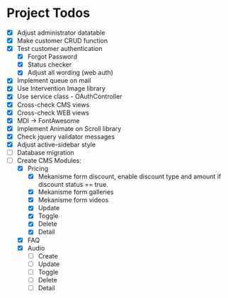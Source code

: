 # Project Todos
- [x] Adjust administrator datatable 
- [x] Make customer CRUD function
- [x] Test customer authentication
    - [x] Forgot Password
    - [x] Status checker
    - [x] Adjust all wording (web auth)
- [x] Implement queue on mail
- [x] Use Intervention Image library
- [x] Use service class - OAuthController
- [x] Cross-check CMS views
- [x] Cross-check WEB views
- [x] MDI -> FontAwesome
- [x] Implement Animate on Scroll library
- [x] Check jquery validator messages
- [x] Adjust active-sidebar style
- [ ] Database migration
- [ ] Create CMS Modules:
    - [x] Pricing
        - [x] Mekanisme form discount, enable discount type and amount if discount status == true.
        - [x] Mekanisme form galleries
        - [x] Mekanisme form videos
        - [x] Update
        - [x] Toggle
        - [x] Delete
        - [x] Detail
    - [x] FAQ
    - [x] Audio
        - [ ] Create
        - [ ] Update
        - [ ] Toggle
        - [ ] Delete
        - [ ] Detail
